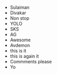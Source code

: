- Sulaiman
- Divakar
- Non stop
- YOLO
- SKS
- AG
- Awesome
- Avdemon
- this is it
- this is again it
- Commments please
- Yo
